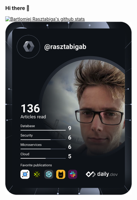 ### Hi there 👋

<!--
**BartlomiejRasztabiga/BartlomiejRasztabiga** is a ✨ _special_ ✨ repository because its `README.md` (this file) appears on your GitHub profile.

Here are some ideas to get you started:

- 🔭 I’m currently working on ...
- 🌱 I’m currently learning ...
- 👯 I’m looking to collaborate on ...
- 🤔 I’m looking for help with ...
- 💬 Ask me about ...
- 📫 How to reach me: ...
- 😄 Pronouns: ...
- ⚡ Fun fact: ...
-->
[![Bartlomiej Rasztabiga's github stats](https://github-readme-stats.vercel.app/api?username=BartlomiejRasztabiga&show_icons=true)](https://github.com/anuraghazra/github-readme-stats)
<a href="https://app.daily.dev/rasztabigab"><img src="https://github.com/BartlomiejRasztabiga/BartlomiejRasztabiga/blob/master/devcard.svg" width="400" alt="Bartłomiej Rasztabiga's Dev Card"/></a>


<!-- Top Langs](https://github-readme-stats.vercel.app/api/top-langs/?username=BartlomiejRasztabiga&layout=compact&hide=assembly,scilab)](https://github.com/anuraghazra/github-readme-stats) -->


